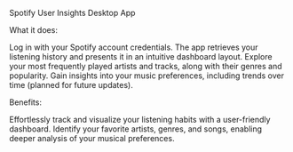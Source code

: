 Spotify User Insights Desktop App

What it does:

Log in with your Spotify account credentials.
The app retrieves your listening history and presents it in an intuitive dashboard layout.
Explore your most frequently played artists and tracks, along with their genres and popularity.
Gain insights into your music preferences, including trends over time (planned for future updates).

Benefits:

Effortlessly track and visualize your listening habits with a user-friendly dashboard.
Identify your favorite artists, genres, and songs, enabling deeper analysis of your musical preferences.

